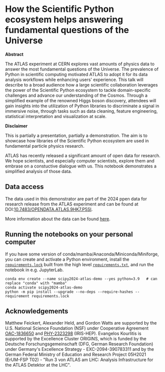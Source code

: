 # How the Scientific Python ecosystem helps answering fundamental questions of the Universe

**Abstract**

The ATLAS experiment at CERN explores vast amounts of physics data to answer the most fundamental questions of the Universe. The prevalence of Python in scientific computing motivated ATLAS to adopt it for its data analysis workflows while enhancing users' experience. This talk will describe to a broad audience how a large scientific collaboration leverages the power of the Scientific Python ecosystem to tackle domain-specific challenges and advance our understanding of the Cosmos. Through a simplified example of the renowned Higgs boson discovery, attendees will gain insights into the utilization of Python libraries to discriminate a signal in immersive noise, through tasks such as data cleaning, feature engineering, statistical interpretation and visualization at scale.

**Disclaimer**

This is partially a presentation, partially a demonstration. The aim is to showcase how libraries of the Scientific Python ecosystem are used in fundamental particle physics research.

ATLAS has recently released a significant amount of open data for research. We hope scientists, and especially computer scientists, explore them and embrase on a constuctive dialogue with us. This notebook demonstrates a simplified analysis of those data.

## Data access
The data used in this demonstrator are part of the 2024 ppen data for research release from the ATLAS experiment and can be found at DOI:[10.7483/OPENDATA.ATLAS.9HK7.P5SI](http://doi.org/10.7483/OPENDATA.ATLAS.9HK7.P5SI).

More information about the data can be found [here](https://opendata.atlas.cern/docs/documentation/overview_data/data_research_2024).

## Running the notebooks on your personal computer

If you have some version of conda/mamba/Anaconda/Miniconda/Miniforge, you can create and activate a Python environment, install the [`requirements.lock`](requirements.lock) built from the high level [`requirements.txt`](requirements.txt),  and run the notebook in e.g. JupyterLab.

```console
conda env create --name scipy2024-atlas-demo --yes python=3.9   # can replace "conda" with "mamba"
conda activate scipy2024-atlas-demo
python -m pip install --upgrade --no-deps --require-hashes --requirement requirements.lock
```

## Acknowledgements

Matthew Feickert, Alexander Held, and Gordon Watts are supported by the U.S. National Science Foundation (NSF) under Cooperative Agreement [OAC-1836650](https://www.nsf.gov/awardsearch/showAward?AWD_ID=1836650) and [PHY-2323298](https://www.nsf.gov/awardsearch/showAward?AWD_ID=2323298) (IRIS-HEP).
Evangelos Kourlitis is supported by the Excellence Cluster ORIGINS, which is funded by the Deutsche Forschungsgemeinschaft (DFG, German Research Foundation) under Germany's Excellence Strategy - EXC-2094-390783311 and by the German Federal Ministry of Education and Research Project 05H2021 (ErUM-FSP T02) - "Run 3 von ATLAS am LHC: Analysis Infrastructure for the ATLAS Detektor at the LHC".
